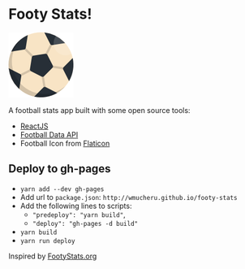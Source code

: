 # Footy Stats!

![Footy Stats](./src/images/footy-stats.png)

A football stats app built with some open source tools:

- [ReactJS](react-js)
- [Football Data API](footy-api)
- Football Icon from [Flaticon](footy-icon)


## Deploy to gh-pages

- `yarn add --dev gh-pages`
- Add url to `package.json`: `http://wmucheru.github.io/footy-stats`
- Add the following lines to scripts: 
    - `"predeploy": "yarn build"`,
    - `"deploy": "gh-pages -d build"`
- `yarn build`
- `yarn run deploy`

Inspired by [FootyStats.org](footy-stats)

[react-js]: https://reactjs.org/
[footy-api]: http://www.football-data.org/
[footy-icon]: https://www.flaticon.com/free-icon/soccer_350410#term=footbal&page=1&position=65
[footy-stats]: https://footystats.org/